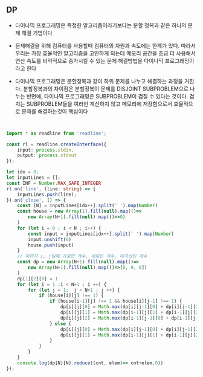 ## DP

- 다이나믹 프로그래밍은 특정한 알고리즘이라기보다는 분할 정복과 같은 하나의 문제 해결 기법이다

- 문제해결을 위해 컴퓨터를 사용할때 컴퓨터의 자원과 속도에는 한계가 있다. 따라서 우리는 가장 효율적인 알고리즘을 고안하게 되는데 메모리 공간을 조금 더 사용해서 연산 속도를 비약적으로 증가시킬 수 있는 문제 해결방법을 다이나믹 프로그래밍이라고 한다

- 다이나믹 프로그래밍은 분할정복과 같이 하위 문제를 나누고 해결하는 과정을 거친다. 분할정복과의 차이점은 분할정복이 문제를 DISJOINT SUBPROBLEM으로 나누는 반면에, 다이나믹 프로그래밍은 SUBPROBLEM이 겹칠 수 있다는 것이다. 겹치는 SUBPROBLEM들을 여러번 계산하지 않고 메모리에 저장함으로서 효율적으로 문제를 해결하는것이 핵심이다

```ts


import * as readline from 'readline';

const rl = readline.createInterface({
    input: process.stdin,
    output: process.stdout
});

let idx = 0;
let inputLines = [];
const INF = Number.MAX_SAFE_INTEGER
rl.on('line', (line: string) => {
    inputLines.push(line);
}).on('close', () => {
    const [N] = inputLines[idx++].split(' ').map(Number)
    const house = new Array(1).fill(null).map(()=>
        new Array(N+1).fill(null).map(()=>0)
    )
    for (let i = 0 ; i < N ; i++) {
        const input = inputLines[idx++].split(' ').map(Number)
        input.unshift(0)
        house.push(input)
    }
    // 머리가 i, j일때 가로인 개수, 세로인 개수, 대각선인 개수
    const dp = new Array(N+1).fill(null).map(()=>
        new Array(N+1).fill(null).map(()=>[0, 0, 0])
    )
    dp[1][2][0] = 1
    for (let i = 1 ;i < N+1 ; i ++) {
        for (let j = 1;  j < N+1 ; j ++) {
            if (house[i][j] !== 1) {
                if (house[i-1][j] !== 1 && house[i][j-1] !== 1) {
                    dp[i][j][0] = Math.max(dp[i][j-1][0] + dp[i][j-1][2], dp[i][j][0])
                    dp[i][j][1] = Math.max(dp[i-1][j][1] + dp[i-1][j][2], dp[i][j][1])
                    dp[i][j][2] = Math.max(dp[i-1][j-1][0] + dp[i-1][j-1][1] + dp[i-1][j-1][2], dp[i][j][2])
                } else {
                    dp[i][j][0] = Math.max(dp[i][j-1][0] + dp[i][j-1][2], dp[i][j][0])
                    dp[i][j][1] = Math.max(dp[i-1][j][1] + dp[i-1][j][2], dp[i][j][1])
                }
            }
        }
    }
    console.log(dp[N][N].reduce((cnt, elem)=> cnt+elem,0))
});
```